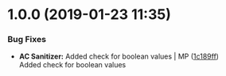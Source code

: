 <a name="1.0.0"></a>
# 1.0.0 (2019-01-23 11:35)


### Bug Fixes

* **AC Sanitizer:** Added check for boolean values | MP ([1c189ff](https://github.com/mmpro/ac-sanitizer/commit/1c189ff))    
  Added check for boolean values



